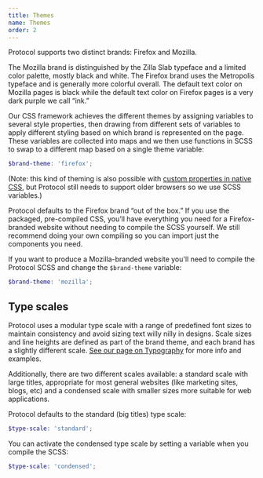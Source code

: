```yaml
---
title: Themes
name: Themes
order: 2
---
```


Protocol supports two distinct brands: Firefox and Mozilla.

The Mozilla brand is distinguished by the Zilla Slab typeface and a limited color palette, mostly black and white. The Firefox brand uses the Metropolis typeface and is generally more colorful overall. The default text color on Mozilla pages is black while the default text color on Firefox pages is a very dark purple we call “ink.”

Our CSS framework achieves the different themes by assigning variables to several style properties, then drawing from different sets of variables to apply different styling based on which brand is represented on the page. These variables are collected into maps and we then use functions in SCSS to swap to a different map based on a single theme variable:

```scss
$brand-theme: 'firefox';
```
(Note: this kind of theming is also possible with [custom properties in native CSS](https://developer.mozilla.org/docs/Web/CSS/--*), but Protocol still needs to support older browsers so we use SCSS variables.)

Protocol defaults to the Firefox brand “out of the box.” If you use the packaged, pre-compiled CSS, you’ll have everything you need for a Firefox-branded website without needing to compile the SCSS yourself. We still recommend doing your own compiling so you can import just the components you need.

If you want to produce a Mozilla-branded website you'll need to compile the Protocol SCSS and change the `$brand-theme` variable:

```scss
$brand-theme: 'mozilla';
```

## Type scales

Protocol uses a modular type scale with a range of predefined font sizes to maintain consistency and avoid sizing text willy nilly in designs. Scale sizes and line heights are defined as part of the brand theme, and each brand has a slightly different scale. [See our page on Typography]({{@root.baseurl}}/fundamentals/typography.html#type-scale) for more info and examples.

Additionally, there are two different scales available: a standard scale with large titles, appropriate for most general websites (like marketing sites, blogs, etc) and a condensed scale with smaller sizes more suitable for web applications.

Protocol defaults to the standard (big titles) type scale:

```scss
$type-scale: 'standard';
```

You can activate the condensed type scale by setting a variable when you compile the SCSS:

```scss
$type-scale: 'condensed';
```
